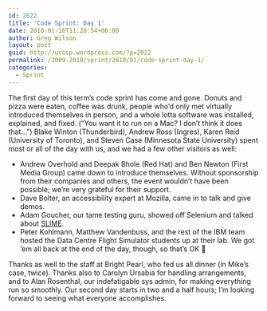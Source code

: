 ```yaml
---
id: 2022
title: 'Code Sprint: Day 1'
date: 2010-01-16T11:28:54+00:00
author: Greg Wilson
layout: post
guid: http://ucosp.wordpress.com/?p=2022
permalink: /2009-2010/sprint/2010/01/code-sprint-day-1/
categories:
  - Sprint
---
```

The first day of this term&#8217;s code sprint has come and gone. Donuts and pizza were eaten, coffee was drunk, people who&#8217;d only met virtually introduced themselves in person, and a whole lotta software was installed, explained, and fixed. (&#8220;You want it to run on a Mac? I don&#8217;t think it does that&#8230;&#8221;) Blake Winton (Thunderbird), Andrew Ross (Ingres), Karen Reid (University of Toronto), and Steven Case (Minnesota State University) spent most or all of the day with us, and we had a few other visitors as well:

  * Andrew Overhold and Deepak Bhole (Red Hat) and Ben Newton (First Media Group) came down to introduce themselves. Without sponsorship from their companies and others, the event wouldn&#8217;t have been possible; we&#8217;re very grateful for their support.
  * Dave Bolter, an accessibility expert at Mozilla, came in to talk and give demos.
  * Adam Goucher, our tame testing guru, showed off Selenium and talked about [SLIME](http://adam.goucher.ca/?p=130).
  * Peter Kohlmann, Matthew Vandenbuss, and the rest of the IBM team hosted the Data Centre Flight Simulator students up at their lab. We got &#8217;em all back at the end of the day, though, so that&#8217;s OK 🙂

Thanks as well to the staff at Bright Pearl, who fed us all dinner (in Mike&#8217;s case, twice). Thanks also to Carolyn Ursabia for handling arrangements, and to Alan Rosenthal, our indefatigable sys admin, for making everything run so smoothly. Our second day starts in two and a half hours; I&#8217;m looking forward to seeing what everyone accomplishes.